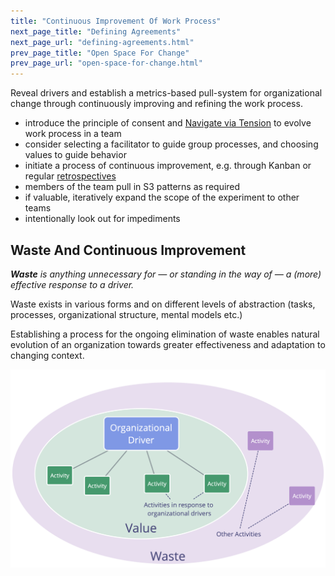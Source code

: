 ```yaml
---
title: "Continuous Improvement Of Work Process"
next_page_title: "Defining Agreements"
next_page_url: "defining-agreements.html"
prev_page_title: "Open Space For Change"
prev_page_url: "open-space-for-change.html"
---
```



<div class="card summary"><div class="card-body">Reveal drivers and establish a metrics-based pull-system for organizational change through continuously improving and refining the work process.
</div></div>

-   introduce the principle of consent and [Navigate via Tension](navigate-via-tension.html) to evolve work process in a team
-   consider selecting a facilitator to guide group processes, and choosing values to guide behavior
-   initiate a process of continuous improvement, e.g. through Kanban or regular [retrospectives](retrospective.html)
-   members of the team pull in S3 patterns as required
-   if valuable, iteratively expand the scope of the experiment to other teams
-   intentionally look out for impediments

## Waste And Continuous Improvement

_**Waste** is anything unnecessary for — or standing in the way of — a (more) effective response to a driver._

Waste exists in various forms and on different levels of abstraction (tasks, processes, organizational structure, mental models etc.)

Establishing a process for the ongoing elimination of waste enables natural evolution of an organization towards greater effectiveness and adaptation to changing context.

![Drivers, Value and Waste](img/workflow-and-value/drivers-value-waste.png)
